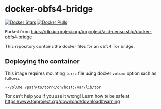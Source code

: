 # docker-obfs4-bridge

[![Docker Stars](https://img.shields.io/docker/stars/r0shii/obfs4-bridge.svg)](https://hub.docker.com/r/r0shii/obfs4-bridge/)
[![Docker Pulls](https://img.shields.io/docker/pulls/r0shii/obfs4-bridge.svg)](https://hub.docker.com/r/r0shii/obfs4-bridge/)

Forked from https://dip.torproject.org/torproject/anti-censorship/docker-obfs4-bridge

This repository contains the docker files for an obfs4 Tor bridge.

## Deploying the container

This image requires mounting `torrc` file using docker `volume` option such as follows.

`--volume /path/to/torrc/on/host:/var/lib/tor`

Tor can't help you if you use it wrong! Learn how to be safe at https://www.torproject.org/download/download#warning
